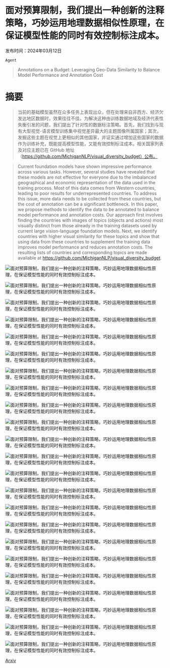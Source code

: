 # 面对预算限制，我们提出一种创新的注释策略，巧妙运用地理数据相似性原理，在保证模型性能的同时有效控制标注成本。

发布时间：2024年03月12日

`Agent`

> Annotations on a Budget: Leveraging Geo-Data Similarity to Balance Model Performance and Annotation Cost

# 摘要

> 当前的基础模型虽然在众多任务上表现出众，但在处理来自非西方、经济欠发达地区数据时，效果往往不佳。为解决这种由训练数据地域及经济代表性失衡引发的问题，我们提出了针对性的数据标注策略。首先，我们找到与现有大型视觉-语言模型训练集中视觉差异最大的主题图像所属国家；其次，发掘这些主题在视觉上更相似的其他国家，并证实通过增加这些国家的数据作为训练补充，既能提高模型性能，又能有效控制标注成本。相关国家列表及对应主题已在 GitHub 地址（https://github.com/MichiganNLP/visual_diversity_budget）公布。

> Current foundation models have shown impressive performance across various tasks. However, several studies have revealed that these models are not effective for everyone due to the imbalanced geographical and economic representation of the data used in the training process. Most of this data comes from Western countries, leading to poor results for underrepresented countries. To address this issue, more data needs to be collected from these countries, but the cost of annotation can be a significant bottleneck. In this paper, we propose methods to identify the data to be annotated to balance model performance and annotation costs. Our approach first involves finding the countries with images of topics (objects and actions) most visually distinct from those already in the training datasets used by current large vision-language foundation models. Next, we identify countries with higher visual similarity for these topics and show that using data from these countries to supplement the training data improves model performance and reduces annotation costs. The resulting lists of countries and corresponding topics are made available at https://github.com/MichiganNLP/visual_diversity_budget.

![面对预算限制，我们提出一种创新的注释策略，巧妙运用地理数据相似性原理，在保证模型性能的同时有效控制标注成本。](../../../paper_images/2403.07687/x1.png)

![面对预算限制，我们提出一种创新的注释策略，巧妙运用地理数据相似性原理，在保证模型性能的同时有效控制标注成本。](../../../paper_images/2403.07687/x2.png)

![面对预算限制，我们提出一种创新的注释策略，巧妙运用地理数据相似性原理，在保证模型性能的同时有效控制标注成本。](../../../paper_images/2403.07687/x3.png)

![面对预算限制，我们提出一种创新的注释策略，巧妙运用地理数据相似性原理，在保证模型性能的同时有效控制标注成本。](../../../paper_images/2403.07687/x4.png)

![面对预算限制，我们提出一种创新的注释策略，巧妙运用地理数据相似性原理，在保证模型性能的同时有效控制标注成本。](../../../paper_images/2403.07687/x5.png)

![面对预算限制，我们提出一种创新的注释策略，巧妙运用地理数据相似性原理，在保证模型性能的同时有效控制标注成本。](../../../paper_images/2403.07687/x6.png)

![面对预算限制，我们提出一种创新的注释策略，巧妙运用地理数据相似性原理，在保证模型性能的同时有效控制标注成本。](../../../paper_images/2403.07687/x7.png)

![面对预算限制，我们提出一种创新的注释策略，巧妙运用地理数据相似性原理，在保证模型性能的同时有效控制标注成本。](../../../paper_images/2403.07687/x8.png)

![面对预算限制，我们提出一种创新的注释策略，巧妙运用地理数据相似性原理，在保证模型性能的同时有效控制标注成本。](../../../paper_images/2403.07687/x9.png)

![面对预算限制，我们提出一种创新的注释策略，巧妙运用地理数据相似性原理，在保证模型性能的同时有效控制标注成本。](../../../paper_images/2403.07687/x10.png)

![面对预算限制，我们提出一种创新的注释策略，巧妙运用地理数据相似性原理，在保证模型性能的同时有效控制标注成本。](../../../paper_images/2403.07687/x11.png)

![面对预算限制，我们提出一种创新的注释策略，巧妙运用地理数据相似性原理，在保证模型性能的同时有效控制标注成本。](../../../paper_images/2403.07687/x12.png)

![面对预算限制，我们提出一种创新的注释策略，巧妙运用地理数据相似性原理，在保证模型性能的同时有效控制标注成本。](../../../paper_images/2403.07687/x13.png)

![面对预算限制，我们提出一种创新的注释策略，巧妙运用地理数据相似性原理，在保证模型性能的同时有效控制标注成本。](../../../paper_images/2403.07687/x14.png)

![面对预算限制，我们提出一种创新的注释策略，巧妙运用地理数据相似性原理，在保证模型性能的同时有效控制标注成本。](../../../paper_images/2403.07687/x15.png)

![面对预算限制，我们提出一种创新的注释策略，巧妙运用地理数据相似性原理，在保证模型性能的同时有效控制标注成本。](../../../paper_images/2403.07687/x16.png)

![面对预算限制，我们提出一种创新的注释策略，巧妙运用地理数据相似性原理，在保证模型性能的同时有效控制标注成本。](../../../paper_images/2403.07687/x17.png)

![面对预算限制，我们提出一种创新的注释策略，巧妙运用地理数据相似性原理，在保证模型性能的同时有效控制标注成本。](../../../paper_images/2403.07687/x18.png)

![面对预算限制，我们提出一种创新的注释策略，巧妙运用地理数据相似性原理，在保证模型性能的同时有效控制标注成本。](../../../paper_images/2403.07687/x19.png)

![面对预算限制，我们提出一种创新的注释策略，巧妙运用地理数据相似性原理，在保证模型性能的同时有效控制标注成本。](../../../paper_images/2403.07687/x20.png)

![面对预算限制，我们提出一种创新的注释策略，巧妙运用地理数据相似性原理，在保证模型性能的同时有效控制标注成本。](../../../paper_images/2403.07687/x21.png)

![面对预算限制，我们提出一种创新的注释策略，巧妙运用地理数据相似性原理，在保证模型性能的同时有效控制标注成本。](../../../paper_images/2403.07687/x22.png)

![面对预算限制，我们提出一种创新的注释策略，巧妙运用地理数据相似性原理，在保证模型性能的同时有效控制标注成本。](../../../paper_images/2403.07687/x23.png)

[Arxiv](https://arxiv.org/abs/2403.07687)